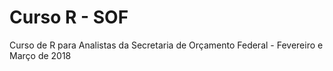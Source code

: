 # Curso R - SOF
Curso de R para Analistas da Secretaria de Orçamento Federal - Fevereiro e Março de 2018
